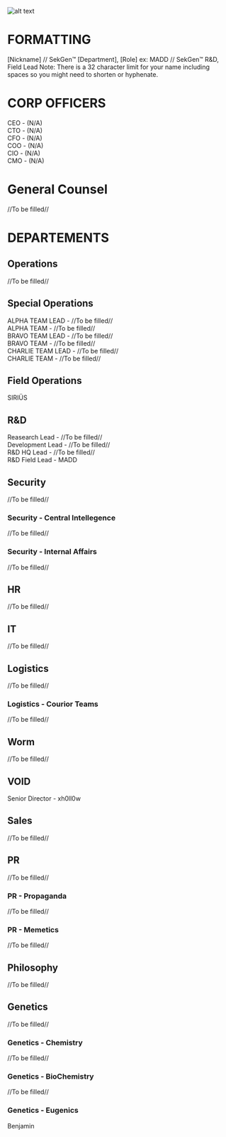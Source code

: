 ![alt text](https://pbs.twimg.com/media/Gof9xW2W4AA8APN?format=jpg&name=4096x4096 "Sekiguchi-Genetics")

# FORMATTING
[Nickname] // SekGen™ [Department], [Role]
ex: MADD // SekGen™ R&D, Field Lead
Note: There is a 32 character limit for your name including spaces so you might need to shorten or hyphenate.

# CORP OFFICERS
CEO - (N/A)<br/>
CTO - (N/A)<br/>
CFO - (N/A)<br/>
COO - (N/A)<br/>
CIO - (N/A)<br/>
CMO - (N/A)<br/>

# General Counsel
//To be filled//

# DEPARTEMENTS
## Operations
//To be filled//

## Special Operations
ALPHA TEAM LEAD - //To be filled//<br/>
ALPHA TEAM - //To be filled//<br/>
BRAVO TEAM LEAD - //To be filled//<br/>
BRAVO TEAM - //To be filled//<br/>
CHARLIE TEAM LEAD - //To be filled//<br/>
CHARLIE TEAM - //To be filled//<br/>

## Field Operations
SIRIÜS

## R&D
Reasearch Lead - //To be filled//<br/>
Development Lead - //To be filled//<br/>
R&D HQ Lead - //To be filled//<br/>
R&D Field Lead - MADD<br/>


## Security
//To be filled//<br/>

### Security - Central Intellegence
//To be filled//<br/>

### Security - Internal Affairs
//To be filled//<br/>

## HR
//To be filled//<br/>

## IT
//To be filled//<br/>

## Logistics
//To be filled//<br/>

### Logistics - Courior Teams
//To be filled//<br/>

## Worm
//To be filled//<br/>

## VOID
Senior Director - xh0ll0w<br/>

## Sales
//To be filled//<br/>

## PR
//To be filled//<br/>

### PR - Propaganda
//To be filled//<br/>

### PR - Memetics
//To be filled//<br/>

## Philosophy
//To be filled//<br/>

## Genetics
//To be filled//<br/>

### Genetics - Chemistry
//To be filled//<br/>

### Genetics - BioChemistry
//To be filled//<br/>

### Genetics - Eugenics
Benjamin<br/>
